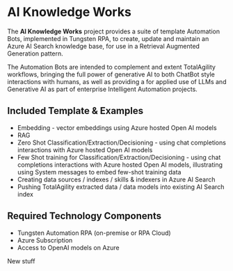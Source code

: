 # AI Knowledge Works
The **AI Knowledge Works** project provides a suite of template  Automation Bots, implemented in Tungsten RPA, to create, update and maintain an Azure AI Search knowledge base, for use in a Retrieval Augmented Generation pattern.

The Automation Bots are intended to complement and extent TotalAgility workflows, bringing the full power of generative AI to both ChatBot style interactions with humans, as well as providing a for applied use of LLMs and Generative AI as part of enterprise Intelligent Automation projects.

## Included Template & Examples
 
 - Embedding - vector embeddings using Azure hosted Open AI models
 - RAG
 - Zero Shot Classification/Extraction/Decisioning - using chat completions interactions with Azure hosted Open AI models
- Few Shot training for Classification/Extraction/Decisioning - using chat completions interactions with Azure hosted Open AI models, illustrating using System messages to embed few-shot training data
 - Creating data sources / indexes / skills & indexers in Azure AI Search
 - Pushing TotalAgility extracted data / data models into existing AI Search index


## Required Technology Components

 - Tungsten Automation RPA (on-premise or RPA Cloud)
 - Azure Subscription
 - Access to OpenAI models on Azure


New stuff